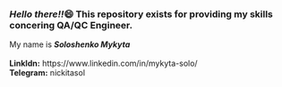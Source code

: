 <h3><i>Hello there!!</i>&#128516; This repository exists for providing my skills concering QA/QC Engineer.</h3>
<div color="red">My name is <b><i>Soloshenko Mykyta</i></b></div><br>
<b>LinkIdn:</b> https://www.linkedin.com/in/mykyta-solo/<br>
<b>Telegram:</b> nickitasol

